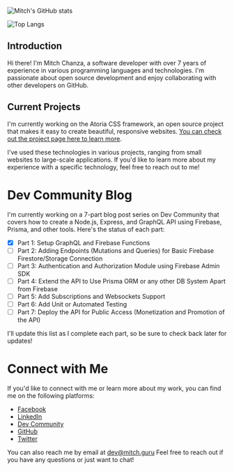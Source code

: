 ![Mitch's GitHub stats](https://mistats.vercel.app/api?username=mitch1009&show_icons=true&theme=transparent)

![Top Langs](https://mistats.vercel.app/api/top-langs/?username=mitch1009&&layout=donut-vertical)



## Introduction
Hi there! I'm Mitch Chanza, a software developer with over 7 years of experience in various programming languages and technologies. I'm passionate about open source development and enjoy collaborating with other developers on GitHub.

## Current Projects
I'm currently working on the Atoria CSS framework, an open source project that makes it easy to create beautiful, responsive websites. [You can check out the project page here to learn more](https://atoria.site).

I've used these technologies in various projects, ranging from small websites to large-scale applications. If you'd like to learn more about my experience with a specific technology, feel free to reach out to me!

# Dev Community Blog
I'm currently working on a 7-part blog post series on Dev Community that covers how to create a Node.js, Express, and GraphQL API using Firebase, Prisma, and other tools. Here's the status of each part:

 - [x] Part 1: Setup GraphQL and Firebase Functions
 - [ ] Part 2: Adding Endpoints (Mutations and Queries) for Basic Firebase Firestore/Storage Connection
 - [ ] Part 3: Authentication and Authorization Module using Firebase Admin SDK
 - [ ] Part 4: Extend the API to Use Prisma ORM or any other DB System Apart from Firebase
 - [ ] Part 5: Add Subscriptions and Websockets Support
 - [ ]  Part 6: Add Unit or Automated Testing
 - [ ] Part 7: Deploy the API for Public Access (Monetization and Promotion of the API)
 
I'll update this list as I complete each part, so be sure to check back later for updates!

# Connect with Me
If you'd like to connect with me or learn more about my work, you can find me on the following platforms:

- [Facebook](https://facebook.com/mitch-inovate)
- [LinkedIn](https://www.linkedin.com/in/mitch-chanza-331382192/)
- [Dev Community](https://dev.to/mitch1009)
- [GitHub](https://github.com/mitch1009)
- [Twitter](https://twitter.com/mitch_chanza)

You can also reach me by email at [dev@mitch.guru](mailto:dev@mitch.guru.) Feel free to reach out if you have any questions or just want to chat!
